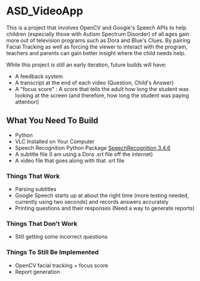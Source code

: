 # ASD_VideoApp

This is a project that involves OpenCV and Google's Speech APIs to help children (especially those with Autism Spectrum Disorder) of all ages gain more out of television programs such as Dora and Blue's Clues. By pairing Facial Tracking as well as forcing the viewer to interact with the program, teachers and parents can gain better insight where the child needs help.

While this project is still an early iteration, future builds will have:

* A feedback system
* A transcript at the end of each video (Question, Child's Answer)
* A "focus score" : A score that tells the adult how long the student was looking at the screen (and therefore, how long the student was paying attention)

## What You Need To Build
* Python
* VLC Installed on Your Computer
* Speech Recognition Python Package [SpeechRecognition 3.4.6](https://pypi.python.org/pypi/SpeechRecognition/)
* A subtitle file (I am using a Dora .srt file off the internet)
* A video file that goes along with that .srt file

### Things That Work

* Parsing subtitles
* Google Speech starts up at about the right time (more testing needed, currently using two seconds) and records answers accurately
* Printing questions and their responses (Need a way to generate reports)

### Things That Don't Work
* Still getting some incorrect questions

### Things To Still Be Implemented
* OpenCV facial tracking + focus score
* Report generation
